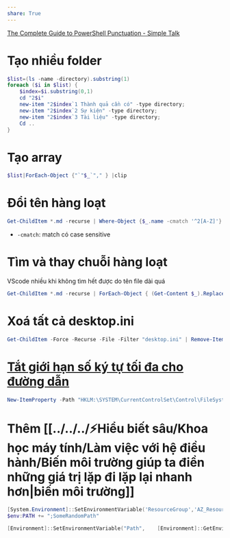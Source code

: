 ```yaml
---  
share: True  
---  
```

[The Complete Guide to PowerShell Punctuation - Simple Talk](https://www.red-gate.com/simple-talk/sysadmin/powershell/the-complete-guide-to-powershell-punctuation/)  
# Tạo nhiều folder  
```PowerShell  
$list=(ls -name -directory).substring(1)  
foreach ($i in $list) {  
	$index=$i.substring(0,1)  
	cd "2$i"   
	new-item "2$index`1 Thành quả cần có" -type directory;  
	new-item "2$index`2 Sự kiện" -type directory;  
	new-item "2$index`3 Tài liệu" -type directory;  
	Cd ..  
}  
```  
# Tạo array  
```PowerShell  
$list|ForEach-Object {"`"$_`"," } |clip  
```  
# Đổi tên hàng loạt  
```PowerShell  
Get-ChildItem *.md -recurse | Where-Object {$_.name -cmatch '^2[A-Z]'}  | Rename-Item -newname { $_.name -replace '^2(.*)', '4$1'} -whatif   
```  
- `-cmatch`: match có case sensitive  
# Tìm và thay chuỗi hàng loạt  
VScode nhiều khi không tìm hết được do tên file dài quá  
```PowerShell  
Get-ChildItem *.md -recurse | ForEach-Object { (Get-Content $_).Replace('Kết quả cần có::','Thành quả cần có::') | Set-Content $_ }   
```  
# Xoá tất cả desktop.ini   
```PowerShell  
Get-ChildItem -Force -Recurse -File -Filter "desktop.ini" | Remove-Item -force  
```  
# [Tắt giới hạn số ký tự tối đa cho đường dẫn](https://learn.microsoft.com/en-us/windows/win32/fileio/maximum-file-path-limitation?tabs=powershell#enable-long-paths-in-windows-10-version-1607-and-later "Maximum Path Length Limitation - Win32 apps | Microsoft Learn")  
```PowerShell  
New-ItemProperty -Path "HKLM:\SYSTEM\CurrentControlSet\Control\FileSystem" -Name "LongPathsEnabled" -Value 1 -PropertyType DWORD -Force  
```  
  
# Thêm [[../../../⚡Hiểu biết sâu/Khoa học máy tính/Làm việc với hệ điều hành/Biến môi trường giúp ta điền những giá trị lặp đi lặp lại nhanh hơn|biến môi trường]]   
```PowerShell  
[System.Environment]::SetEnvironmentVariable('ResourceGroup','AZ_Resource_Group', 'User')  
$env:PATH += ";SomeRandomPath"  
```  
```PowerShell  
[Environment]::SetEnvironmentVariable("Path",    [Environment]::GetEnvironmentVariable("Path", [EnvironmentVariableTarget]::Machine) + ";C:\bin", [EnvironmentVariableTarget]::Machine)  
```